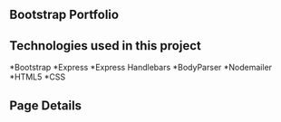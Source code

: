 ## Bootstrap Portfolio


## Technologies used in this project

*Bootstrap
*Express
*Express Handlebars
*BodyParser
*Nodemailer
*HTML5
*CSS

## Page Details




